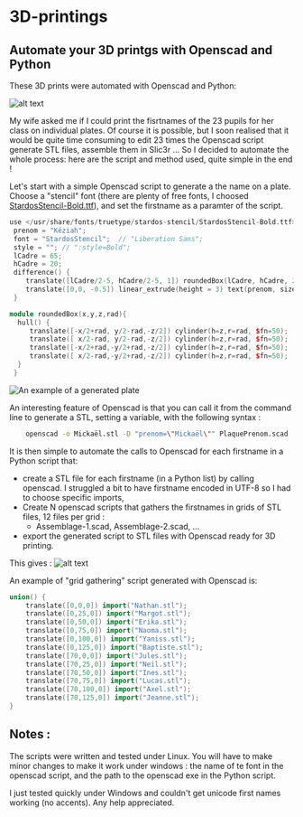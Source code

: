 3D-printings
============

Automate your 3D printgs with Openscad and Python
----------------------------------------------------------
These 3D prints were automated with Openscad and Python: 

![alt text](http://gilles.gonon.free.fr/wp-content/uploads/PlaquesPrenomsLow.jpg "Firstname plates automatically generated")

My wife asked me if I could print the fisrtnames of the 23 pupils for her class on individual plates. 
Of course it is possible, but I soon realised that it would be quite time consuming to edit 23 times the Openscad script
generate STL files, assemble them in Slic3r ... 
So I decided to automate the whole process: here are the script and method used, quite simple in the end !

Let's start with a simple Openscad script to generate a the name on a plate. Choose a "stencil" font (there are plenty of free fonts, I choosed [StardosStencil-Bold.ttf](http://www.fontspace.com/new-typography/stardos-stencil)),
and set the firstname as a paramter of the script. 
```cpp
use </usr/share/fonts/truetype/stardos-stencil/StardosStencil-Bold.ttf>;
 prenom = "Kéziah";
 font = "StardosStencil";  // "Liberation Sans";
 style = ""; // ":style=Bold";
 lCadre = 65;
 hCadre = 20;
 difference() {
    translate([lCadre/2-5, hCadre/2-5, 1]) roundedBox(lCadre, hCadre, 2, 3);
    translate([0,0, -0.5]) linear_extrude(height = 3) text(prenom, size = 11, font = str(font, style), $fn = 20);
 }

module roundedBox(x,y,z,rad){
  hull() {
     translate([-x/2+rad, y/2-rad,-z/2]) cylinder(h=z,r=rad, $fn=50);
     translate([ x/2-rad, y/2-rad,-z/2]) cylinder(h=z,r=rad, $fn=50);
     translate([-x/2+rad,-y/2+rad,-z/2]) cylinder(h=z,r=rad, $fn=50);
     translate([ x/2-rad,-y/2+rad,-z/2]) cylinder(h=z,r=rad, $fn=50); 
  }
 }

```
![An example of a generated plate](http://gilles.gonon.free.fr/wp-content/uploads/PlaquePrenomRender.png)

An interesting feature of Openscad is that you can call it from the command line to generate a STL, setting a variable, with the following syntax :
```bash
    openscad -o Mickaël.stl -D "prenom=\"Mickaël\"" PlaquePrenom.scad
```

It is then simple to automate the calls to Openscad for each firstname in a Python script that:
* create a STL file for each firstname (in a Python list) by calling openscad. I struggled a bit to have firstname encoded in UTF-8 so I had to choose specific imports,
* Create N openscad scripts that gathers the firstnames in grids of STL files, 12 files per grid :
  * Assemblage-1.scad, Assemblage-2.scad, ...
* export the generated script to STL files with Openscad ready for 3D printing.

This gives : 
![alt text](http://gilles.gonon.free.fr/wp-content/uploads/Assemblages-1et-2.png "Assembling STL files fr 3D printing")

An example of "grid gathering" script generated with Openscad is:
```cpp
union() {
 	translate([0,0,0]) import("Nathan.stl");
	translate([0,25,0]) import("Margot.stl");
	translate([0,50,0]) import("Erika.stl");
	translate([0,75,0]) import("Naoma.stl");
	translate([0,100,0]) import("Yaniss.stl");
	translate([0,125,0]) import("Baptiste.stl");
	translate([70,0,0]) import("Jules.stl");
	translate([70,25,0]) import("Neil.stl");
	translate([70,50,0]) import("Ines.stl");
	translate([70,75,0]) import("Lucas.stl");
	translate([70,100,0]) import("Axel.stl");
	translate([70,125,0]) import("Jeanne.stl");
}
```

Notes :
-------
The scripts were written and tested under Linux. You will have to make minor changes to make it work under windows : the name of te font in the openscad script, and the path to the openscad exe in the Python script. 

I just tested quickly under Windows and couldn't get unicode first names working (no accents). Any help appreciated.
